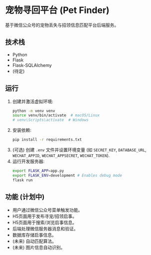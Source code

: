 # 宠物寻回平台 (Pet Finder)

基于微信公众号的宠物丢失与招领信息匹配平台后端服务。

## 技术栈

*   Python
*   Flask
*   Flask-SQLAlchemy
*   (待定)

## 运行

1.  创建并激活虚拟环境:
    ```bash
    python -m venv venv
    source venv/bin/activate  # macOS/Linux
    # venv\Scripts\activate  # Windows
    ```
2.  安装依赖:
    ```bash
    pip install -r requirements.txt
    ```
3.  (可选) 创建 `.env` 文件并设置环境变量 (如 `SECRET_KEY`, `DATABASE_URL`, `WECHAT_APPID`, `WECHAT_APPSECRET`, `WECHAT_TOKEN`).
4.  运行开发服务器:
    ```bash
    export FLASK_APP=app.py
    export FLASK_ENV=development # Enables debug mode
    flask run
    ```

## 功能 (计划中)

*   用户通过微信公众号菜单触发功能。
*   H5页面用于发布寻宠/招领启事。
*   H5页面用于搜索/浏览启事信息。
*   后端处理微信服务器消息和验证。
*   数据库存储启事信息。
*   (未来) 自动匹配算法。
*   (未来) 图片信息自动识别。
